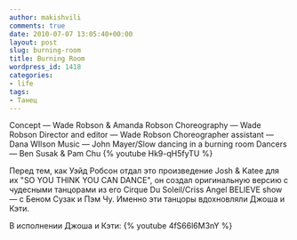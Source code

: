 ```yaml
---
author: makishvili
comments: true
date: 2010-07-07 13:05:40+00:00
layout: post
slug: burning-room
title: Burning Room
wordpress_id: 1418
categories:
- life
tags:
- Танец
---
```


Concept — Wade Robson & Amanda Robson
Choreography — Wade Robson
Director and editor — Wade Robson
Choreographer assistant — Dana WIlson
Music — John Mayer/Slow dancing in a burning room
Dancers — Ben Susak & Pam Chu
{% youtube Hk9-qH5fyTU %}

Перед тем, как  Уэйд Робсон отдал это произведение Josh & Katee для их "SO YOU THINK YOU CAN DANCE", он создал оригинальную версию с чудесными танцорами из его Cirque Du Soleil/Criss Angel BELIEVE show — с Беном Сузак и Пэм Чу. Именно эти танцоры  вдохновляли Джоша и Кэти.

В исполнении Джоша и Кэти:
{% youtube 4fS66l6M3nY %}

